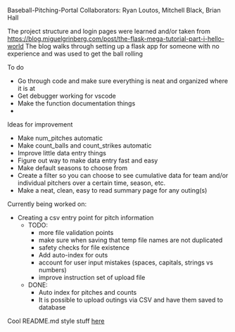 Baseball-Pitching-Portal
Collaborators: Ryan Loutos, Mitchell Black, Brian Hall

The project structure and login pages were learned and/or taken from 
https://blog.miguelgrinberg.com/post/the-flask-mega-tutorial-part-i-hello-world
The blog walks through setting up a flask app for someone with no experience and was used 
to get the ball rolling

To do
- Go through code and make sure everything is neat and organized where it is at
- Get debugger working for vscode
- Make the function documentation things
- 

Ideas for improvement
- Make num_pitches automatic
- Make count_balls and count_strikes automatic
- Improve little data entry things
- Figure out way to make data entry fast and easy
- Make default seasons to choose from
- Create a filter so you can choose to see cumulative data for team and/or individual pitchers over a certain time, season, etc.
- Make a neat, clean, easy to read summary page for any outing(s)

Currently being worked on:
- Creating a csv entry point for pitch information
  - TODO:
    - more file validation points
    - make sure when saving that temp file names are not duplicated
    - safety checks for file existence
    - Add auto-index for outs
    - account for user input mistakes (spaces, capitals, strings vs numbers)
    - improve instruction set of upload file
  - DONE:
    - Auto index for pitches and counts
    - It is possible to upload outings via CSV and have them saved to database



Cool README.md style stuff [here](https://help.github.com/en/github/writing-on-github/basic-writing-and-formatting-syntax)